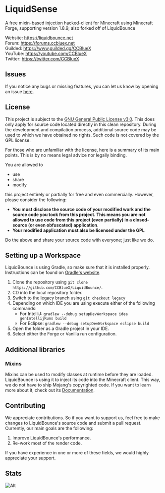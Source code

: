 # LiquidSense
A free mixin-based injection hacked-client for Minecraft using Minecraft Forge, supporting version 1.8.9; also forked off of LiquidBounce

Website: https://liquidbounce.net \
Forum: https://forums.ccbluex.net \
Guilded: https://www.guilded.gg/CCBlueX \
YouTube: https://youtube.com/CCBlueX \
Twitter: https://twitter.com/CCBlueX 

## Issues
If you notice any bugs or missing features, you can let us know by opening an issue [here](https://github.com/CCBlueX/LiquidBounce/issues).

## License
This project is subject to the [GNU General Public License v3.0](LICENSE). This does only apply for source code located directly in this clean repository. During the development and compilation process, additional source code may be used to which we have obtained no rights. Such code is not covered by the GPL license.

For those who are unfamiliar with the license, here is a summary of its main points. This is by no means legal advice nor legally binding.

You are allowed to
- use
- share
- modify

this project entirely or partially for free and even commercially. However, please consider the following:

- **You must disclose the source code of your modified work and the source code you took from this project. This means you are not allowed to use code from this project (even partially) in a closed-source (or even obfuscated) application.**
- **Your modified application must also be licensed under the GPL** 

Do the above and share your source code with everyone; just like we do.

## Setting up a Workspace
LiquidBounce is using Gradle, so make sure that it is installed properly. Instructions can be found on [Gradle's website](https://gradle.org/install/).
1. Clone the repository using `git clone https://github.com/CCBlueX/LiquidBounce/`. 
2. CD into the local repository folder.
3. Switch to the legacy branch using `git checkout legacy`
4. Depending on which IDE you are using execute either of the following commands:
    - For IntelliJ: `gradlew --debug setupDevWorkspace idea genIntellijRuns build`
    - For Eclipse: `gradlew --debug setupDevWorkspace eclipse build`
5. Open the folder as a Gradle project in your IDE.
6. Select either the Forge or Vanilla run configuration.

## Additional libraries
### Mixins
Mixins can be used to modify classes at runtime before they are loaded. LiquidBounce is using it to inject its code into the Minecraft client. This way, we do not have to ship Mojang's copyrighted code. If you want to learn more about it, check out its [Documentation](https://docs.spongepowered.org/5.1.0/en/plugin/internals/mixins.html).

## Contributing

We appreciate contributions. So if you want to support us, feel free to make changes to LiquidBounce's source code and submit a pull request. Currently, our main goals are the following:
1. Improve LiquidBounce's performance.
2. Re-work most of the render code.

If you have experience in one or more of these fields, we would highly appreciate your support.

## Stats
![Alt](https://repobeats.axiom.co/api/embed/53a8b71ca387182c6f12a1c98a88edbe0a7bae99.svg "Repobeats analytics image")